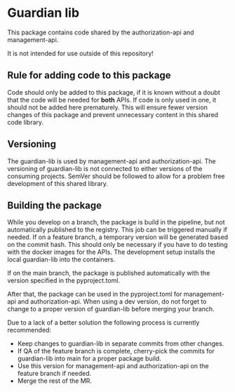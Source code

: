 <!--
Copyright (C) 2023 Univention GmbH

SPDX-License-Identifier: AGPL-3.0-only
-->

# Guardian lib

This package contains code shared by the authorization-api and management-api.

It is not intended for use outside of this repository!

## Rule for adding code to this package

Code should only be added to this package, if it is known without a doubt that the code will be needed
for **both** APIs. If code is only used in one, it should not be added here prematurely. This will ensure fewer version changes
of this package and prevent unnecessary content in this shared code library.

## Versioning

The guardian-lib is used by management-api and authorization-api. The versioning of guardian-lib is not connected
to either versions of the consuming projects. SemVer should be followed to allow for a problem free development of this
shared library.

## Building the package

While you develop on a branch, the package is build in the pipeline, but not automatically published to the registry.
This job can be triggered manually if needed. If on a feature branch, a temporary version will be generated based on
the commit hash. This should only be necessary if you have to do testing with the docker images for the APIs.
The development setup installs the local guardian-lib into the containers.

If on the main branch, the package is published automatically with the version specified in the pyproject.toml.

After that, the package can be used in the pyproject.toml for management-api and authorization-api. When using a dev version,
do not forget to change to a proper version of guardian-lib before merging your branch.

Due to a lack of a better solution the following process is currently recommended:

- Keep changes to guardian-lib in separate commits from other changes.
- If QA of the feature branch is complete, cherry-pick the commits for guardian-lib into main for a proper package build.
- Use this version for management-api and authorization-api on the feature branch if needed.
- Merge the rest of the MR.

